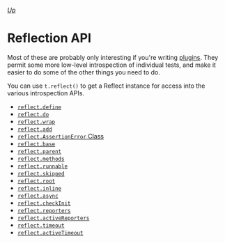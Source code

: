 *[Up](../api.md)*

# Reflection API

Most of these are probably only interesting if you're writing [plugins](./plugins.md). They permit some more low-level introspection of individual tests, and make it easier to do some of the other things you need to do.

You can use `t.reflect()` to get a Reflect instance for access into the various introspection APIs.

- [`reflect.define`](./reflect/define.md)
- [`reflect.do`](./reflect/do.md)
- [`reflect.wrap`](./reflect/wrap.md)
- [`reflect.add`](./reflect/add.md)
- [`reflect.AssertionError` Class](./reflect/assertion-error.md)
- [`reflect.base`](./reflect/base.md)
- [`reflect.parent`](./reflect/parent.md)
- [`reflect.methods`](./reflect/methods.md)
- [`reflect.runnable`](./reflect/runnable.md)
- [`reflect.skipped`](./reflect/skipped.md)
- [`reflect.root`](./reflect/root.md)
- [`reflect.inline`](./reflect/inline.md)
- [`reflect.async`](./reflect/async.md)
- [`reflect.checkInit`](./reflect/check-init.md)
- [`reflect.reporters`](./reflect/reporters.md)
- [`reflect.activeReporters`](./reflect/active-reporters.md)
- [`reflect.timeout`](./reflect/timeout.md)
- [`reflect.activeTimeout`](./reflect/active-timeout.md)
